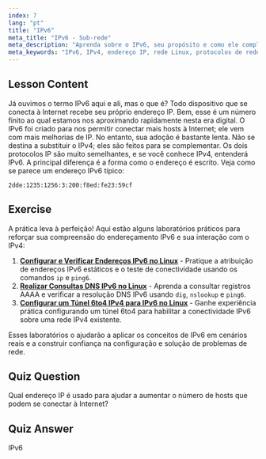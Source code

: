 ```yaml
---
index: 7
lang: "pt"
title: "IPv6"
meta_title: "IPv6 - Sub-rede"
meta_description: "Aprenda sobre o IPv6, seu propósito e como ele complementa o IPv4. Entenda o endereçamento IPv6 e seu papel na conexão de mais dispositivos à internet."
meta_keywords: "IPv6, IPv4, endereço IP, rede Linux, protocolos de rede, iniciante, tutorial, guia"
---
```


## Lesson Content

Já ouvimos o termo IPv6 aqui e ali, mas o que é? Todo dispositivo que se conecta à Internet recebe seu próprio endereço IP. Bem, esse é um número finito ao qual estamos nos aproximando rapidamente nesta era digital. O IPv6 foi criado para nos permitir conectar mais hosts à Internet; ele vem com mais melhorias de IP. No entanto, sua adoção é bastante lenta. Não se destina a substituir o IPv4; eles são feitos para se complementar. Os dois protocolos IP são muito semelhantes, e se você conhece IPv4, entenderá IPv6. A principal diferença é a forma como o endereço é escrito. Veja como se parece um endereço IPv6 típico:

```plaintext
2dde:1235:1256:3:200:f8ed:fe23:59cf
```

## Exercise

A prática leva à perfeição! Aqui estão alguns laboratórios práticos para reforçar sua compreensão do endereçamento IPv6 e sua interação com o IPv4:

1. **[Configurar e Verificar Endereços IPv6 no Linux](https://labex.io/pt/labs/comptia-configure-and-verify-ipv6-addresses-in-linux-592858)** - Pratique a atribuição de endereços IPv6 estáticos e o teste de conectividade usando os comandos `ip` e `ping6`.
2. **[Realizar Consultas DNS IPv6 no Linux](https://labex.io/pt/labs/comptia-perform-ipv6-dns-lookups-in-linux-592862)** - Aprenda a consultar registros AAAA e verificar a resolução DNS IPv6 usando `dig`, `nslookup` e `ping6`.
3. **[Configurar um Túnel 6to4 IPv4 para IPv6 no Linux](https://labex.io/pt/labs/comptia-configure-an-ipv4-to-ipv6-6to4-tunnel-in-linux-592867)** - Ganhe experiência prática configurando um túnel 6to4 para habilitar a conectividade IPv6 sobre uma rede IPv4 existente.

Esses laboratórios o ajudarão a aplicar os conceitos de IPv6 em cenários reais e a construir confiança na configuração e solução de problemas de rede.

## Quiz Question

Qual endereço IP é usado para ajudar a aumentar o número de hosts que podem se conectar à Internet?

## Quiz Answer

IPv6
